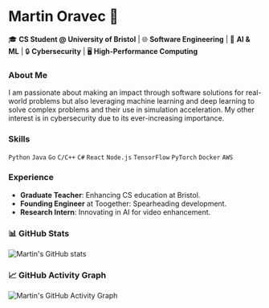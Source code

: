 # Martin Oravec 🚀

🎓 **CS Student @ University of Bristol** | 🌐 **Software Engineering** | 🧠 **AI & ML** | 🔒 **Cybersecurity** | 🖥 **High-Performance Computing**

### About Me
I am passionate about making an impact through software solutions for real-world problems but also leveraging machine learning and deep learning to solve complex problems and their use in simulation acceleration. My other interest is in cybersecurity due to its ever-increasing importance. 

### Skills
`Python` `Java` `Go` `C/C++` `C#` `React` `Node.js` `TensorFlow` `PyTorch` `Docker` `AWS`

### Experience
- **Graduate Teacher**: Enhancing CS education at Bristol.
- **Founding Engineer** at Toogether: Spearheading development.
- **Research Intern**: Innovating in AI for video enhancement.

<!---
### Projects
- **MetaCrypt**: Optimizing file encryption.
- **Neuron Simulation**: Accelerating research with AI.
- **Game of Life & Scotland Yard**: Showcasing algorithmic creativity.

### Currently Learning 🌱
- Deep Learning advancements.
- Next-gen cybersecurity.

### Connect 📫
- LinkedIn: [Your LinkedIn]
- GitHub: [Your GitHub]
- Email: oravec.martin01@gmail.com

Let's make an impact together. ✨
-->

### 📊 GitHub Stats

![Martin's GitHub stats](https://github-readme-stats.vercel.app/api?username=MartinOravecSvK&show_icons=true&theme=radical)

### 📈 GitHub Activity Graph

![Martin's GitHub Activity Graph](https://activity-graph.herokuapp.com/graph?username=MartinOravecSvK&theme=github)
